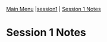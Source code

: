 [Main Menu](../../../sessions/README.md) |[session1](../../session1/) | [Session 1 Notes](../docs/sessionNotes.md)

# Session 1 Notes
